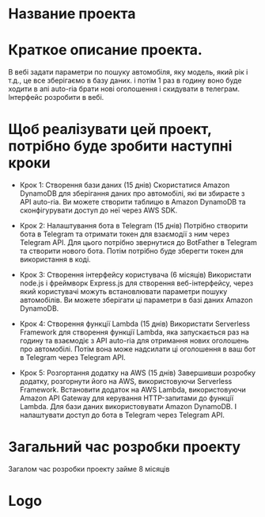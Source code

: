 # Название проекта

# Краткое описание проекта.
В вебі задати параметри по пошуку автомобіля, яку модель, який рік і т.д., це все зберігаємо в базу даних. і потім 1 раз в годину воно буде ходити в апі auto-ria брати нові оголошення і скидувати в телеграм. Інтерфейс розробити в вебі.

# Щоб реалізувати цей проект, потрібно буде зробити наступні кроки

- Крок 1: Створення бази даних (15 днів) Cкористатися Amazon DynamoDB для зберігання даних про автомобілі, які ви збираєте з API auto-ria. Ви можете створити таблицю в Amazon DynamoDB та сконфігурувати доступ до неї через AWS SDK.

- Крок 2: Налаштування бота в Telegram (15 днів) Потрібно створити бота в Telegram та отримати токен для взаємодії з ним через Telegram API. Для цього потрібно звернутися до BotFather в Telegram та створити нового бота. Потім потрібно буде зберегти токен для використання в коді.

- Крок 3: Створення інтерфейсу користувача (6 місяців) Використати node.js і фреймворк Express.js для створення веб-інтерфейсу, через який користувачі можуть встановлювати параметри пошуку автомобілів. Ви можете зберігати ці параметри в базі даних Amazon DynamoDB.

- Крок 4: Створення функції Lambda (15 днів) Використати Serverless Framework для створення функції Lambda, яка запускається раз на годину та взаємодіє з API auto-ria для отримання нових оголошень про автомобілі. Потім вона може надсилати ці оголошення в ваш бот в Telegram через Telegram API.

- Крок 5: Розгортання додатку на AWS (15 днів) Завершивши розробку додатку, розгорнути його на AWS, використовуючи Serverless Framework. Встановити додаток на AWS Lambda, використовуючи Amazon API Gateway для керування HTTP-запитами до функції Lambda. Для бази даних використовувати Amazon DynamoDB. І налаштувати доступ до бота в Telegram через Telegram API.

# Загальний час розробки проекту
Загалом час розробки проекту займе 8 місяців

# Logo